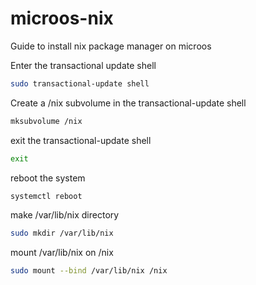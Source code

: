 # microos-nix
Guide to install nix package manager on microos

Enter the transactional update shell

```bash
sudo transactional-update shell
```

Create a /nix subvolume in the transactional-update shell

```bash
mksubvolume /nix
```

exit the transactional-update shell

```bash
exit
```

reboot the system

```bash
systemctl reboot
```

make /var/lib/nix directory

```bash
sudo mkdir /var/lib/nix
```
mount /var/lib/nix on /nix

```bash
sudo mount --bind /var/lib/nix /nix
```
